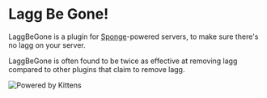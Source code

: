 # Lagg Be Gone!

LaggBeGone is a plugin for [Sponge](https://spongepowered.org)-powered servers, to make sure there's no lagg on your server.

LaggBeGone is often found to be twice as effective at removing lagg compared to other plugins that claim to remove lagg.

![Powered by Kittens](https://img.shields.io/badge/powered%20by-kittens-blue.svg)
